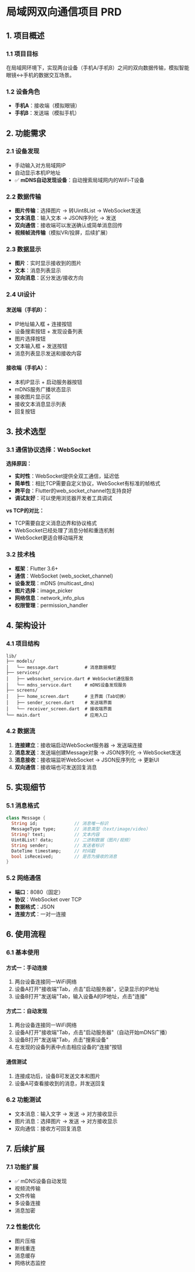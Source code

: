 # 局域网双向通信项目 PRD

## 1. 项目概述

### 1.1 项目目标
在局域网环境下，实现两台设备（手机A/手机B）之间的双向数据传输，模拟智能眼镜↔手机的数据交互场景。

### 1.2 设备角色
- **手机A**：接收端（模拟眼镜）
- **手机B**：发送端（模拟手机）

## 2. 功能需求

### 2.1 设备发现
- 手动输入对方局域网IP
- 自动显示本机IP地址
- ✅ **mDNS自动发现设备**：自动搜索局域网内的WiFi-T设备

### 2.2 数据传输
- **图片传输**：选择图片 → 转Uint8List → WebSocket发送
- **文本消息**：输入文本 → JSON序列化 → 发送
- **双向通信**：接收端可以发送确认或简单消息回传
- **视频帧流传输**（模拟VR/投屏，后续扩展）

### 2.3 数据显示
- **图片**：实时显示接收到的图片
- **文本**：消息列表显示
- **双向消息**：区分发送/接收方向

### 2.4 UI设计
#### 发送端（手机B）：
- IP地址输入框 + 连接按钮
- 设备搜索按钮 + 发现设备列表
- 图片选择按钮
- 文本输入框 + 发送按钮
- 消息列表显示发送和接收内容

#### 接收端（手机A）：
- 本机IP显示 + 启动服务器按钮
- mDNS服务广播状态显示
- 接收图片显示区
- 接收文本消息显示列表
- 回复按钮

## 3. 技术选型

### 3.1 通信协议选择：WebSocket
**选择原因：**
- **实时性**：WebSocket提供全双工通信，延迟低
- **简单性**：相比TCP需要自定义协议，WebSocket有标准的帧格式
- **跨平台**：Flutter的web_socket_channel包支持良好
- **调试友好**：可以使用浏览器开发者工具调试

**vs TCP的对比：**
- TCP需要自定义消息边界和协议格式
- WebSocket已经处理了消息分帧和重连机制
- WebSocket更适合移动端开发

### 3.2 技术栈
- **框架**：Flutter 3.6+
- **通信**：WebSocket (web_socket_channel)
- **设备发现**：mDNS (multicast_dns)
- **图片选择**：image_picker
- **网络信息**：network_info_plus
- **权限管理**：permission_handler

## 4. 架构设计

### 4.1 项目结构
```
lib/
├── models/
│   └── message.dart          # 消息数据模型
├── services/
│   ├── websocket_service.dart # WebSocket通信服务
│   └── mdns_service.dart     # mDNS设备发现服务
├── screens/
│   ├── home_screen.dart      # 主界面（Tab切换）
│   ├── sender_screen.dart    # 发送端界面
│   └── receiver_screen.dart  # 接收端界面
└── main.dart                 # 应用入口
```

### 4.2 数据流
1. **连接建立**：接收端启动WebSocket服务器 → 发送端连接
2. **消息发送**：发送端创建Message对象 → JSON序列化 → WebSocket发送
3. **消息接收**：接收端监听WebSocket → JSON反序列化 → 更新UI
4. **双向通信**：接收端也可发送回复消息

## 5. 实现细节

### 5.1 消息格式
```dart
class Message {
  String id;              // 消息唯一标识
  MessageType type;       // 消息类型（text/image/video）
  String? text;           // 文本内容
  Uint8List? data;        // 二进制数据（图片/视频）
  String sender;          // 发送者标识
  DateTime timestamp;     // 时间戳
  bool isReceived;        // 是否为接收的消息
}
```

### 5.2 网络通信
- **端口**：8080（固定）
- **协议**：WebSocket over TCP
- **数据格式**：JSON
- **连接方式**：一对一连接

## 6. 使用流程

### 6.1 基本使用

#### 方式一：手动连接
1. 两台设备连接同一WiFi网络
2. 设备A打开"接收端"Tab，点击"启动服务器"，记录显示的IP地址
3. 设备B打开"发送端"Tab，输入设备A的IP地址，点击"连接"

#### 方式二：自动发现
1. 两台设备连接同一WiFi网络
2. 设备A打开"接收端"Tab，点击"启动服务器"（自动开始mDNS广播）
3. 设备B打开"发送端"Tab，点击"搜索设备"
4. 在发现的设备列表中点击相应设备的"连接"按钮

#### 通信测试
1. 连接成功后，设备B可发送文本和图片
2. 设备A可查看接收到的消息，并发送回复

### 6.2 功能测试
- 文本消息：输入文字 → 发送 → 对方接收显示
- 图片消息：选择图片 → 发送 → 对方接收显示
- 双向通信：接收方可回复消息

## 7. 后续扩展

### 7.1 功能扩展
- ✅ mDNS设备自动发现
- 视频流传输
- 文件传输
- 多设备连接
- 消息加密

### 7.2 性能优化
- 图片压缩
- 断线重连
- 消息缓存
- 网络状态监控
